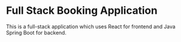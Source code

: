 # Full Stack Booking Application
 
This is a full-stack application which uses React for frontend and Java Spring Boot for backend.
